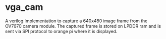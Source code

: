 # vga_cam


A verilog Implementation to capture a 640x480 image frame from the OV7670 camera module.  The captured frame is stored on LPDDR ram and is sent via SPI protocol to orange pi where it is displayed.  
